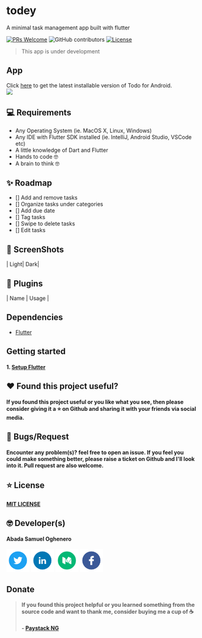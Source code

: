 # todey

A minimal task management app built with flutter

[![PRs Welcome](https://img.shields.io/badge/PRs-welcome-success.svg?style=flat-square)](https://github.com/Mastersam07/ncovid/pulls)
![GitHub contributors](https://img.shields.io/github/contributors/mastersam07/todey?color=success&style=flat-square)
[![License](https://img.shields.io/badge/license-MIT-success.svg?style=flat-square)](https://github.com/Mastersam07/todey/blob/master/LICENSE)

>
> This app is under development
>


## App
Click [here]() to get the latest installable version of Todo for Android.
<br>
<a href="#"><img src="https://play.google.com/intl/en_us/badges/images/generic/en_badge_web_generic.png" width="250"></a>
<br>

## 💻 Requirements
* Any Operating System (ie. MacOS X, Linux, Windows)
* Any IDE with Flutter SDK installed (ie. IntelliJ, Android Studio, VSCode etc)
* A little knowledge of Dart and Flutter
* Hands to code 🤓
* A brain to think 🤓

## ✨ Roadmap
- [] Add and remove tasks
- [] Organize tasks under categories
- [] Add due date
- [] Tag tasks
- [] Swipe to delete tasks
- [] Edit tasks


## 📸 ScreenShots
| Light| Dark|


## 🔌 Plugins
| Name | Usage |


## Dependencies
* [Flutter](https://flutter.dev/)

## Getting started

#### 1. [Setup Flutter](https://flutter.dev/docs/get-started/install)


## :heart: Found this project useful?
#### If you found this project useful or you like what you see, then please consider giving it a :star: on Github and sharing it with your friends via social media.

## 🐛 Bugs/Request
#### Encounter any problem(s)? feel free to open an issue. If you feel you could make something better, please raise a ticket on Github and I'll look into it. Pull request are also welcome.

## ⭐️ License
#### <a href="https://github.com/Mastersam07/todey/blob/master/LICENSE">MIT LICENSE</a>

## 🤓 Developer(s)
#### **Abada Samuel Oghenero**
<a href="https://twitter.com/mastersam_"><img src="https://github.com/aritraroy/social-icons/blob/master/twitter-icon.png?raw=true" width="60"></a>
<a href="https://linkedin.com/in/abada-samuel/"><img src="https://github.com/aritraroy/social-icons/blob/master/linkedin-icon.png?raw=true" width="60"></a>
<a href="https://medium.com/@sammytech"><img src="https://github.com/aritraroy/social-icons/blob/master/medium-icon.png?raw=true" width="60"></a>
<a href="https://facebook.com/abada.samueloghenero"><img src="https://github.com/aritraroy/social-icons/blob/master/facebook-icon.png?raw=true" width="60"></a>

## Donate

> #### If you found this project helpful or you learned something from the source code and want to thank me, consider buying me a cup of :coffee:
>
> #### - [Paystack NG](https://paystack.com/pay/mastersam)